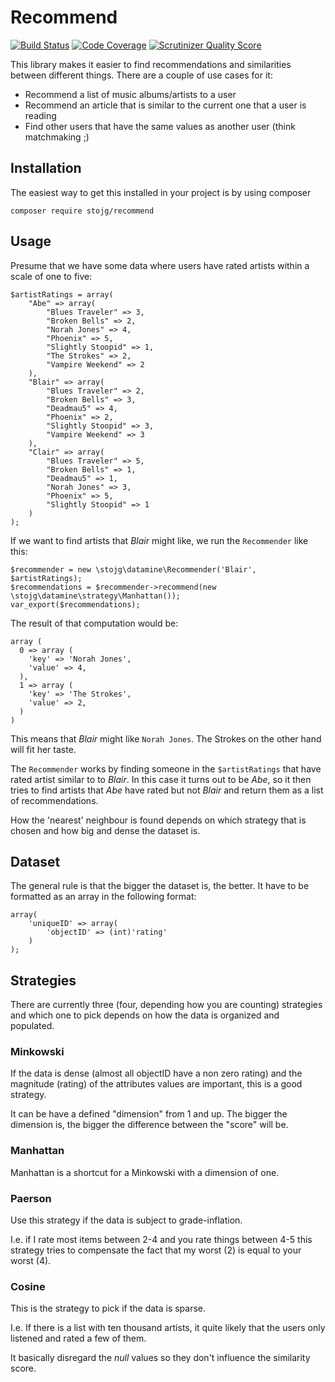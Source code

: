 # Recommend

[![Build Status](https://travis-ci.org/stojg/recommend.png?branch=master)](https://travis-ci.org/stojg/recommend)
[![Code Coverage](https://scrutinizer-ci.com/g/stojg/recommend/badges/coverage.png?s=5938cb4642b77c2ea081f4771f096134b93d3494)](https://scrutinizer-ci.com/g/stojg/recommend/)
[![Scrutinizer Quality Score](https://scrutinizer-ci.com/g/stojg/recommend/badges/quality-score.png?s=ccc1fe675b9e51fc87694d5a09b509bf0d1352f9)](https://scrutinizer-ci.com/g/stojg/recommend/)


This library makes it easier to find recommendations and similarities between different things. There are a couple of 
use cases for it:
 
  * Recommend a list of music albums/artists to a user
  * Recommend an article that is similar to the current one that a user is reading
  * Find other users that have the same values as another user (think matchmaking ;)

## Installation

The easiest way to get this installed in your project is by using composer

	composer require stojg/recommend

## Usage

Presume that we have some data where users have rated artists within a scale of one to five:

	$artistRatings = array(
		"Abe" => array(
			"Blues Traveler" => 3,
			"Broken Bells" => 2,
			"Norah Jones" => 4,
			"Phoenix" => 5,
			"Slightly Stoopid" => 1,
			"The Strokes" => 2,
			"Vampire Weekend" => 2
		),
		"Blair" => array(
			"Blues Traveler" => 2,
			"Broken Bells" => 3,
			"Deadmau5" => 4,
			"Phoenix" => 2,
			"Slightly Stoopid" => 3,
			"Vampire Weekend" => 3
	    ),
		"Clair" => array(
			"Blues Traveler" => 5,
			"Broken Bells" => 1,
			"Deadmau5" => 1,
			"Norah Jones" => 3,
			"Phoenix" => 5,
			"Slightly Stoopid" => 1
		)
    );

If we want to find artists that _Blair_ might like, we run the `Recommender` like this:

	$recommender = new \stojg\datamine\Recommender('Blair', $artistRatings);
	$recommendations = $recommender->recommend(new \stojg\datamine\strategy\Manhattan());
	var_export($recommendations);

The result of that computation would be:

	array (
	  0 => array (
		'key' => 'Norah Jones',
		'value' => 4,
	  ),
	  1 => array (
		'key' => 'The Strokes',
		'value' => 2,
	  )
	)

This means that _Blair_ might like `Norah Jones`. The Strokes on the other hand will fit her taste.

The `Recommender` works by finding someone in the `$artistRatings` that have rated artist similar to to _Blair_. In this 
case it turns out to be _Abe_, so it then tries to find artists that _Abe_ have rated but not _Blair_ and return them 
as a list of recommendations.

How the 'nearest' neighbour is found depends on which strategy that is chosen and how big and dense the dataset is.

## Dataset

The general rule is that the bigger the dataset is, the better. It have to be formatted as an array in the following
format:

	array(
		'uniqueID' => array(
			'objectID' => (int)'rating'
		)
	);

## Strategies

There are currently three (four, depending how you are counting) strategies and which one to pick depends on how the 
data is organized and populated.

### Minkowski

If the data is dense (almost all objectID have a non zero rating) and the magnitude (rating) of the attributes values
are important, this is a good strategy.

It can be have a defined "dimension" from 1 and up. The bigger the dimension is, the bigger the difference between the
"score" will be.

### Manhattan

Manhattan is a shortcut for a Minkowski with a dimension of one.

### Paerson

Use this strategy if the data is subject to grade-inflation.

I.e. if I rate most items between 2-4 and you rate things between 4-5 this strategy tries to compensate the fact that my
 worst (2) is equal to your worst (4).

### Cosine

This is the strategy to pick if the data is sparse.

I.e. If there is a list with ten thousand artists, it quite likely that the users only listened and rated a few of them.

It basically disregard the _null_ values so they don't influence the similarity score.


